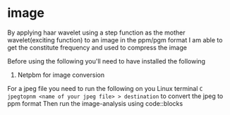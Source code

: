 # image
By applying haar wavelet using a step function as the mother wavelet(exciting function) to an image in the ppm/pgm format I am able to get the constitute frequency and used to compress the image 

Before using the following you'll need to have installed the following
1. Netpbm for image conversion

For a jpeg file you need to run the following on you Linux terminal ```C jpegtopnm <name of your jpeg file> > destination``` to convert the jpeg to ppm format
Then run the image-analysis using code::blocks
